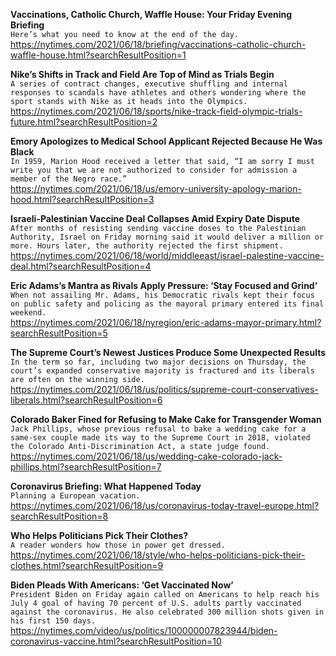 **Vaccinations, Catholic Church, Waffle House: Your Friday Evening Briefing**\
`Here’s what you need to know at the end of the day.`\
https://nytimes.com/2021/06/18/briefing/vaccinations-catholic-church-waffle-house.html?searchResultPosition=1

**Nike’s Shifts in Track and Field Are Top of Mind as Trials Begin**\
`A series of contract changes, executive shuffling and internal responses to scandals have athletes and others wondering where the sport stands with Nike as it heads into the Olympics.`\
https://nytimes.com/2021/06/18/sports/nike-track-field-olympic-trials-future.html?searchResultPosition=2

**Emory Apologizes to Medical School Applicant Rejected Because He Was Black**\
`In 1959, Marion Hood received a letter that said, “I am sorry I must write you that we are not authorized to consider for admission a member of the Negro race.”`\
https://nytimes.com/2021/06/18/us/emory-university-apology-marion-hood.html?searchResultPosition=3

**Israeli-Palestinian Vaccine Deal Collapses Amid Expiry Date Dispute**\
`After months of resisting sending vaccine doses to the Palestinian Authority, Israel on Friday morning said it would deliver a million or more. Hours later, the authority rejected the first shipment.`\
https://nytimes.com/2021/06/18/world/middleeast/israel-palestine-vaccine-deal.html?searchResultPosition=4

**Eric Adams’s Mantra as Rivals Apply Pressure: ‘Stay Focused and Grind’**\
`When not assailing Mr. Adams, his Democratic rivals kept their focus on public safety and policing as the mayoral primary entered its final weekend.`\
https://nytimes.com/2021/06/18/nyregion/eric-adams-mayor-primary.html?searchResultPosition=5

**The Supreme Court’s Newest Justices Produce Some Unexpected Results**\
`In the term so far, including two major decisions on Thursday, the court’s expanded conservative majority is fractured and its liberals are often on the winning side.`\
https://nytimes.com/2021/06/18/us/politics/supreme-court-conservatives-liberals.html?searchResultPosition=6

**Colorado Baker Fined for Refusing to Make Cake for Transgender Woman**\
`Jack Phillips, whose previous refusal to bake a wedding cake for a same-sex couple made its way to the Supreme Court in 2018, violated the Colorado Anti-Discrimination Act, a state judge found.`\
https://nytimes.com/2021/06/18/us/wedding-cake-colorado-jack-phillips.html?searchResultPosition=7

**Coronavirus Briefing: What Happened Today**\
`Planning a European vacation.`\
https://nytimes.com/2021/06/18/us/coronavirus-today-travel-europe.html?searchResultPosition=8

**Who Helps Politicians Pick Their Clothes?**\
`A reader wonders how those in power get dressed.`\
https://nytimes.com/2021/06/18/style/who-helps-politicians-pick-their-clothes.html?searchResultPosition=9

**Biden Pleads With Americans: ‘Get Vaccinated Now’**\
`President Biden on Friday again called on Americans to help reach his July 4 goal of having 70 percent of U.S. adults partly vaccinated against the coronavirus. He also celebrated 300 million shots given in his first 150 days.`\
https://nytimes.com/video/us/politics/100000007823944/biden-coronavirus-vaccine.html?searchResultPosition=10

